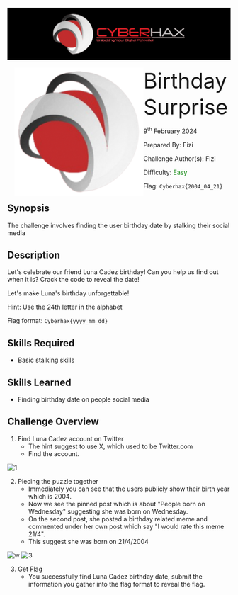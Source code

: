 ![img](../../assets/banner.png)

<img src="../../assets/cyberhax.png" style="margin-left: 20px; zoom: 80%;" align=left />
<font size="10">Birthday Surprise</font>

9<sup>th</sup> February 2024

​Prepared By: Fizi

​Challenge Author(s): Fizi

​Difficulty: <font color=green>Easy</font>

Flag: `Cyberhax{2004_04_21}`

## Synopsis

The challenge involves finding the user birthday date by stalking their social media

## Description

Let's celebrate our friend Luna Cadez birthday! Can you help us find out when it is? Crack the code to reveal the date!

Let's make Luna's birthday unforgettable!

Hint: Use the 24th letter in the alphabet

Flag format: `Cyberhax{yyyy_mm_dd}`


## Skills Required

- Basic stalking skills

## Skills Learned

- Finding birthday date on people social media

## Challenge Overview

1. Find Luna Cadez account on Twitter
   - The hint suggest to use X, which used to be Twitter.com
   - Find the account.
   
  ![1](https://github.com/FROST8ytes/Cyberhax-Hacking-101/assets/131322679/6d1d20c3-39cb-4a3a-842b-748bb50cfd0c)

2. Piecing the puzzle together 
   - Immediately you can see that the users publicly show their birth year which is 2004.
   - Now we see the pinned post which is about "People born on Wednesday" suggesting she was born on Wednesday.
   - On the second post, she posted a birthday related meme and commented under her own post which say "I would rate this meme 21/4".
   - This suggest she was born on 21/4/2004
  
     
![w](https://github.com/FROST8ytes/Cyberhax-Hacking-101/assets/131322679/f0a7809b-e5c5-4b0e-aa44-6e2b1be47839)
![3](https://github.com/FROST8ytes/Cyberhax-Hacking-101/assets/131322679/cc04ae17-6059-40fa-9a43-6e2e923ca0d9)

3. Get Flag
   - You successfully find Luna Cadez birthday date, submit the information you gather into the flag format to reveal the flag.
